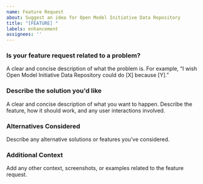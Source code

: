 ```yaml
---
name: Feature Request
about: Suggest an idea for Open Model Initiative Data Repository
title: "[FEATURE] "
labels: enhancement
assignees: ''
---
```


### Is your feature request related to a problem?

A clear and concise description of what the problem is. For example, “I wish Open Model Initiative Data Repository could do [X] because [Y].”

### Describe the solution you'd like

A clear and concise description of what you want to happen. Describe the feature, how it should work, and any user interactions involved.

### Alternatives Considered

Describe any alternative solutions or features you’ve considered.

### Additional Context

Add any other context, screenshots, or examples related to the feature request.
